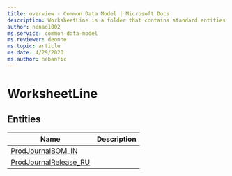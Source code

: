 ```yaml
---
title: overview - Common Data Model | Microsoft Docs
description: WorksheetLine is a folder that contains standard entities related to the Common Data Model.
author: nenad1002
ms.service: common-data-model
ms.reviewer: deonhe
ms.topic: article
ms.date: 4/29/2020
ms.author: nebanfic
---
```


# WorksheetLine


## Entities

|Name|Description|
|---|---|
|[ProdJournalBOM_IN](ProdJournalBOM_IN.md)||
|[ProdJournalRelease_RU](ProdJournalRelease_RU.md)||
